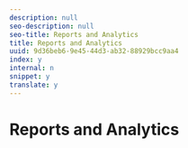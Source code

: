 ```yaml
---
description: null
seo-description: null
seo-title: Reports and Analytics
title: Reports and Analytics
uuid: 9d36beb6-9e45-44d3-ab32-88929bcc9aa4
index: y
internal: n
snippet: y
translate: y
---
```


# Reports and Analytics


